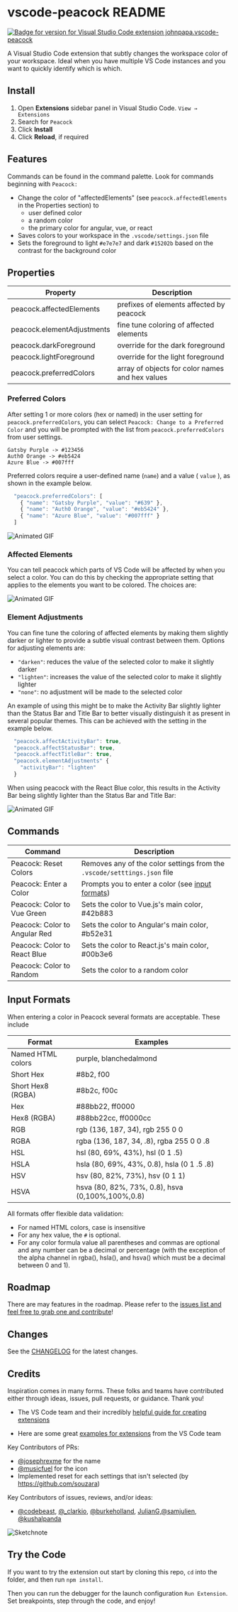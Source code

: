 # vscode-peacock README

[![Badge for version for Visual Studio Code extension johnpapa.vscode-peacock](https://vsmarketplacebadge.apphb.com/version/johnpapa.vscode-peacock.svg?color=blue&style=?style=for-the-badge&logo=visual-studio-code)](https://marketplace.visualstudio.com/items?itemName=johnpapa.vscode-peacock&wt.mc_id=github-oss-jopapa)

A Visual Studio Code extension that subtly changes the workspace color of your workspace. Ideal when you have multiple VS Code instances and you want to quickly identify which is which.

## Install

1. Open **Extensions** sidebar panel in Visual Studio Code. `View → Extensions`
1. Search for `Peacock`
1. Click **Install**
1. Click **Reload**, if required

## Features

Commands can be found in the command palette. Look for commands beginning with `Peacock:`

- Change the color of "affectedElements" (see `peacock.affectedElements` in the Properties section) to
  - user defined color
  - a random color
  - the primary color for angular, vue, or react
- Saves colors to your workspace in the `.vscode/settings.json` file
- Sets the foreground to light `#e7e7e7` and dark `#15202b` based on the contrast for the background color

## Properties

| Property                   | Description                                     |
| -------------------------- | ----------------------------------------------- |
| peacock.affectedElements   | prefixes of elements affected by peacock        |
| peacock.elementAdjustments | fine tune coloring of affected elements         |
| peacock.darkForeground     | override for the dark foreground                |
| peacock.lightForeground    | override for the light foreground               |
| peacock.preferredColors    | array of objects for color names and hex values |

### Preferred Colors

After setting 1 or more colors (hex or named) in the user setting for `peacock.preferredColors`, you can select `Peacock: Change to a Preferred Color` and you will be prompted with the list from `peacock.preferredColors` from user settings.

```text
Gatsby Purple -> #123456
Auth0 Orange -> #eb5424
Azure Blue -> #007fff
```

Preferred colors require a user-defined name (`name`) and a value ( `value` ), as shown in the example below.

```javascript
  "peacock.preferredColors": [
    { "name": "Gatsby Purple", "value": "#639" },
    { "name": "Auth0 Orange", "value": "#eb5424" },
    { "name": "Azure Blue", "value": "#007fff" }
  ]
```

![Animated GIF](./resources/named-colors.gif)

### Affected Elements

You can tell peacock which parts of VS Code will be affected by when you select a color. You can do this by checking the appropriate setting that applies to the elements you want to be colored. The choices are:

![Animated GIF](./resources/affected-settings.jpg)

### Element Adjustments

You can fine tune the coloring of affected elements by making them slightly darker or lighter to provide a subtle visual contrast between them. Options for adjusting elements are:

- `"darken"`: reduces the value of the selected color to make it slightly darker
- `"lighten"`: increases the value of the selected color to make it slightly lighter
- `"none"`: no adjustment will be made to the selected color

An example of using this might be to make the Activity Bar slightly lighter than the Status Bar and Title Bar to better visually distinguish it as present in several popular themes. This can be achieved with the setting in the example below.

```javascript
  "peacock.affectActivityBar": true,
  "peacock.affectStatusBar": true,
  "peacock.affectTitleBar": true,
  "peacock.elementAdjustments" {
    "activityBar": "lighten"
  }
```

When using peacock with the React Blue color, this results in the Activity Bar being slightly lighter than the Status Bar and Title Bar:

![Animated GIF](./resources/element-adjustments.png)

## Commands

| Command                       | Description                                                              |
| ----------------------------- | ------------------------------------------------------------------------ |
| Peacock: Reset Colors         | Removes any of the color settings from the `.vscode/setttings.json` file |
| Peacock: Enter a Color        | Prompts you to enter a color (see [input formats](#input-formats))       |
| Peacock: Color to Vue Green   | Sets the color to Vue.js's main color, #42b883                           |
| Peacock: Color to Angular Red | Sets the color to Angular's main color, #b52e31                          |
| Peacock: Color to React Blue  | Sets the color to React.js's main color, #00b3e6                         |
| Peacock: Color to Random      | Sets the color to a random color                                         |

## Input Formats

When entering a color in Peacock several formats are acceptable. These include

| Format            | Examples                                         |
| ----------------- | ------------------------------------------------ |
| Named HTML colors | purple, blanchedalmond                           |
| Short Hex         | #8b2, f00                                        |
| Short Hex8 (RGBA) | #8b2c, f00c                                      |
| Hex               | #88bb22, ff0000                                  |
| Hex8 (RGBA)       | #88bb22cc, ff0000cc                              |
| RGB               | rgb (136, 187, 34), rgb 255 0 0                  |
| RGBA              | rgba (136, 187, 34, .8), rgba 255 0 0 .8         |
| HSL               | hsl (80, 69%, 43%), hsl (0 1 .5)                 |
| HSLA              | hsla (80, 69%, 43%, 0.8), hsla (0 1 .5 .8)       |
| HSV               | hsv (80, 82%, 73%), hsv (0 1 1)                  |
| HSVA              | hsva (80, 82%, 73%, 0.8), hsva (0,100%,100%,0.8) |

All formats offer flexible data validation:

- For named HTML colors, case is insensitive
- For any hex value, the `#` is optional.
- For any color formula value all parentheses and commas are optional and any number can be a decimal or percentage (with the exception of the alpha channel in rgba(), hsla(), and hsva() which must be a decimal between 0 and 1).

## Roadmap

There are may features in the roadmap. Please refer to the [issues list and feel free to grab one and contribute](https://github.com/johnpapa/vscode-peacock/issues)!

## Changes

See the [CHANGELOG](CHANGELOG.md) for the latest changes.

## Credits

Inspiration comes in many forms. These folks and teams have contributed either through ideas, issues, pull requests, or guidance. Thank you!

- The VS Code team and their incredibly [helpful guide for creating extensions](https://code.visualstudio.com/api/get-started/your-first-extension?wt.mc_id=github-oss-jopapa)

- Here are some great [examples for extensions](https://github.com/Microsoft/vscode-extension-samples) from the VS Code team

Key Contributors of PRs:

- [@josephrexme](https://twitter.com/josephrexme) for the name
- [@musicfuel](https://twitter.com/musicfuel) for the icon
- Implemented reset for each settings that isn't selected (by <https://github.com/souzara>)

Key Contributors of issues, reviews, and/or ideas:

- [@codebeast](https://twitter.com/codebeast), [@\_clarkio](https://twitter.com/_clarkio), [@burkeholland](https://twitter.com/burkeholland), [JulianG](https://github.com/JulianG),[@samjulien](https://twitter.com/samjulien),
[@kushalpanda](https://twitter.com/kushalpanda)

![Sketchnote](./resources/peacock-sketchnote.png)

## Try the Code

If you want to try the extension out start by cloning this repo, `cd` into the folder, and then run `npm install`.

Then you can run the debugger for the launch configuration `Run Extension`. Set breakpoints, step through the code, and enjoy!
